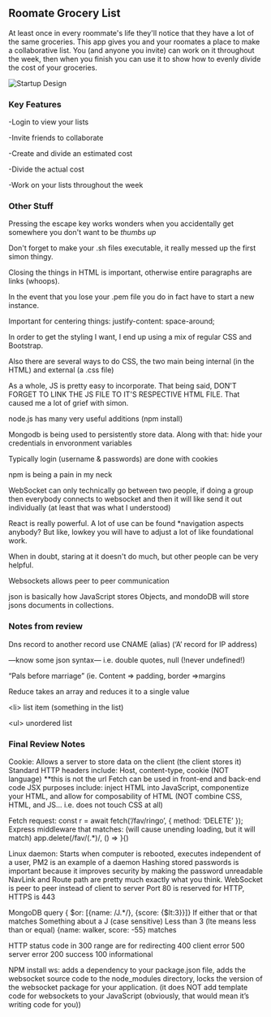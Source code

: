 
## Roomate Grocery List

At least once in every roommate's life they'll notice that they have a lot of the same groceries. This app gives you and your roomates a place to make a collaborative list. You (and anyone you invite) can work on it throughout the week, then when you finish you can use it to show how to evenly divide the cost of your groceries.

![Startup Design](https://user-images.githubusercontent.com/98202044/215239985-548c9cbc-6ab9-4690-869d-e2bad07b4033.jpeg)

### Key Features

-Login to view your lists

-Invite friends to collaborate

-Create and divide an estimated cost

-Divide the actual cost

-Work on your lists throughout the week



### Other Stuff

Pressing the escape key works wonders when  you accidentally get somewhere you don't want to be *thumbs up*

Don't forget to make your .sh files executable, it really messed up the first simon thingy.

Closing the things in HTML is important, otherwise entire paragraphs are links (whoops).

In the event that you lose your .pem file you do in fact have to start a new instance. 

Important for centering things: justify-content: space-around;

In order to get the styling I want, I end up using a mix of regular CSS and Bootstrap.

Also there are several ways to do CSS, the two main being internal (in the HTML) and external (a .css file)

As a whole, JS is pretty easy to incorporate. That being said, DON'T FORGET TO LINK THE JS FILE TO IT'S RESPECTIVE HTML FILE. That caused me a lot of grief with simon.

node.js has many very useful additions (npm install)

Mongodb is being used to persistently store data. Along with that: hide your credentials in envoronment variables

Typically login (username & passwords) are done with cookies

npm is being a pain in my neck

WebSocket can only technically go between two people, if doing a group then everybody connects to websocket and then it will like send it out individually (at least that was what I understood)

React is really powerful. A lot of use can be found *navigation aspects anybody? But like, lowkey you will have to adjust a lot of like foundational work.

When in doubt, staring at it doesn't do much, but other people can be very helpful.

Websockets allows peer to peer communication

json is basically how JavaScript stores Objects, and mondoDB will store jsons documents in collections.





### Notes from review
Dns record to another record use CNAME (alias) (‘A’ record for IP address)

—know some json syntax— i.e. double quotes, null (!never undefined!)

“Pals before marriage” (ie. Content => padding, border =>margins

Reduce takes an array and reduces it to a single value

\<li\> list item (something in the list)
  
\<ul\> unordered list


### Final Review Notes
Cookie: Allows a server to store data on the client (the client stores it)
Standard HTTP headers include: Host, content-type, cookie (NOT language) **this is not the url
Fetch can be used in front-end and back-end code
JSX purposes include:  inject HTML into JavaScript, componentize your HTML, and allow for composability of HTML (NOT combine CSS, HTML, and JS… i.e. does not touch CSS at all)

Fetch request:
const r = await fetch(‘/fav/ringo’, {
method: ‘DELETE’
});  
Express middleware that matches: (will cause unending loading, but it will match)
app.delete(/fav\/(.*)/, () => }{)


Linux daemon: Starts when computer is rebooted, executes independent of a user, PM2 is an example of a daemon
Hashing stored passwords is important because it improves security by making the password unreadable
NavLink and Route path are pretty much exactly what you think.
WebSocket is peer to peer instead of client to server 
Port 80 is reserved for HTTP, HTTPS is 443

MongoDB query
{ $or: [{name: /J.*/}, {score: {$lt:3}}]}
If either that or that matches
Something about a J (case sensitive)
Less than 3 (lte means less than or equal)
{name: walker, score: -55} matches

HTTP status code in  300 range are for redirecting
400 client error
500 server error
200 success
100 informational

NPM install ws: adds a dependency to your package.json file, adds the websocket source code to the node_modules directory, locks the version of the websocket package for your application. (it does NOT add template code for websockets to your JavaScript (obviously, that would mean it’s writing code for you))


